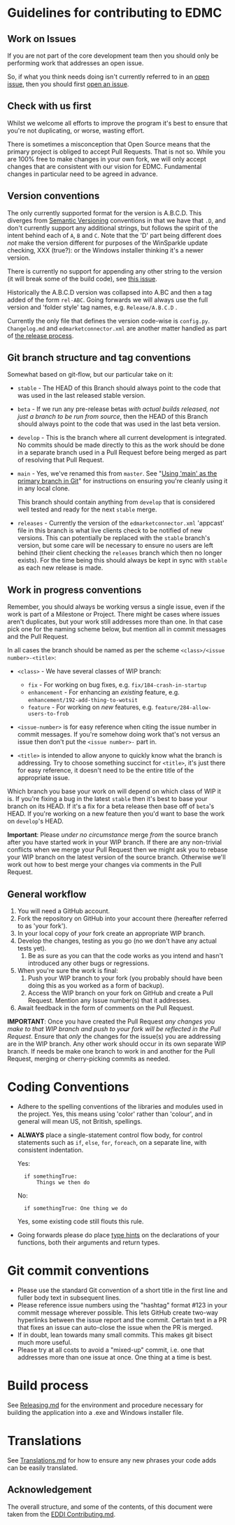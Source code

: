 Guidelines for contributing to EDMC
===

Work on Issues
---
If you are not part of the core development team then you should only be performing work that addresses an open issue.

So, if what you think needs doing isn't currently referred to in an [open issue](https://github.com/EDCD/EDMarketConnector/issues), then you should first [open an issue](https://github.com/EDCD/EDMarketConnector/issues/new/choose).

Check with us first
---
Whilst we welcome all efforts to improve the program it's best to ensure that you're not duplicating, or worse,
wasting effort.

There is sometimes a misconception that Open Source means that the primary project is obliged to accept Pull Requests.
That is not so. While you are 100% free to make changes in your own fork, we will only accept changes that are
consistent with our vision for EDMC. Fundamental changes in particular need to be agreed in advance.

Version conventions
---
The only currently supported format for the version is A.B.C.D.  This diverges from [Semantic Versioning](https://semver.org/)
conventions in that we have that `.D`, and don't currently support any additional strings, but follows the spirit of
the intent behind each of `A`, `B` and `C`.  Note that the 'D' part being different does *not* make the version
different for purposes of the WinSparkle update checking, XXX (true?): or the Windows installer thinking it's a
newer version.

There is currently no support for appending any other string to the version (it will break some of the build
code), see [this issue](https://github.com/EDCD/EDMarketConnector/issues/534).

Historically the A.B.C.D version was collapsed into A.BC and then a tag added of the form `rel-ABC`.  Going
forwards we will always use the full version and 'folder style' tag names, e.g. `Release/A.B.C.D` .

Currently the only file that defines the version code-wise is `config.py`.  `Changelog.md` and `edmarketconnector.xml`
are another matter handled as part of [the release process](https://github.com/EDCD/EDMarketConnector/blob/master/docs/Releasing.md#distribution).

Git branch structure and tag conventions
---
Somewhat based on git-flow, but our particular take on it:

* `stable` - The HEAD of this Branch should always point to the code that was used in the last released stable version.

* `beta` - If we run any pre-release betas *with actual builds released, not just a branch to be run from source*,
then the HEAD of this Branch should always point to the code that was used in the last beta version.

* `develop` - This is the branch where all current development is integrated.  No commits should be made directly
  to this as the work should be done in a separate branch used in a Pull Request before being merged as part of
  resolving that Pull Request.

* `main` - Yes, we've renamed this from `master`.  See
 "[Using 'main' as the primary branch in Git](https://github.com/EDCD/EDMarketConnector/wiki/Git-Using-Main-Branch)"
  for instructions on ensuring you're cleanly using it in any local clone.
 
    This branch should contain anything from `develop` that is considered well
     tested and ready for the next `stable` merge.

* `releases` - Currently the version of the `edmarketconnector.xml` 'appcast' file in this branch is what live
clients check to be notified of new versions.  This can potentially be replaced with the `stable` branch's version,
but some care will be necessary to ensure no users are left behind (their client checking the `releases` branch which
then no longer exists).  For the time being this should always be kept in sync with `stable` as each new release is
made.

Work in progress conventions
---
Remember, you should always be working versus a single issue, even if the work is part of a Milestone or Project. 
There might be cases where issues aren't duplicates, but your work still addresses more than one.  In that case
pick one for the naming scheme below, but mention all in commit messages and the Pull Request.

In all cases the branch should be named as per the scheme `<class>/<issue number>-<title>`:
* `<class>` - We have several classes of WIP branch:
  * `fix` - For working on bug fixes, e.g. `fix/184-crash-in-startup`
  * `enhancement` - For enhancing an *existing* feature, e.g. `enhancement/192-add-thing-to-wotsit`
  * `feature` - For working on *new* features, e.g. `feature/284-allow-users-to-frob`

* `<issue-number>` is for easy reference when citing the issue number in commit messages.  If you're somehow doing
  work that's not versus an issue then don't put the `<issue number>-` part in.
* `<title>` is intended to allow anyone to quickly know what the branch is addressing.  Try to choose something
   succinct for `<title>`, it's just there for easy reference, it doesn't need to be the entire title of
   the appropriate issue.

Which branch you base your work on will depend on which class of WIP it is.  If you're fixing a bug in the latest
`stable` then it's best to base your branch on its HEAD.  If it's a fix for a beta release then base off of `beta`'s
HEAD.  If you're working on a new feature then you'd want to base the work on `develop`'s HEAD.

**Important**: Please *under no circumstance* merge *from* the source branch after you have started work in
your WIP branch.  If there are any non-trivial conflicts when we merge your Pull Request then we might ask you
to rebase your WIP branch on the latest version of the source branch.  Otherwise we'll work out how to best
merge your changes via comments in the Pull Request.

General workflow
---

1. You will need a GitHub account.
1. Fork the repository on GitHub into your account there (hereafter referred to as 'your fork').
1. In your local copy of *your* fork create an appropriate WIP branch.
1. Develop the changes, testing as you go (no we don't have any actual tests yet).
    1. Be as sure as you can that the code works as you intend and hasn't introduced any other bugs or regressions.
1. When you're sure the work is final:
    1. Push your WIP branch to your fork (you probably should have been doing this as you worked as a form of backup).
    1. Access the WIP branch on your fork on GitHub and create a Pull Request.  Mention any Issue number(s) that it
    addresses.
1. Await feedback in the form of comments on the Pull Request.

**IMPORTANT**: Once you have created the Pull Request *any changes you make to that WIP branch and push to your fork
will be reflected in the Pull Request*.  Ensure that *only* the changes for the issue(s) you are addressing are in
the WIP branch.  Any other work should occur in its own separate WIP branch.  If needs be make one branch to work in
and another for the Pull Request, merging or cherry-picking commits as needed.

Coding Conventions
===
* Adhere to the spelling conventions of the libraries and modules used in the project.  Yes, this means using 'color'
  rather than 'colour', and in general will mean US, not British, spellings.
* **ALWAYS** place a single-statement control flow body, for control statements such as `if`, `else`, `for`, `foreach`,
  on a separate line, with consistent indentation.
  
  Yes:
  
        if somethingTrue:
            Things we then do
  
  No:
   
        if somethingTrue: One thing we do
  
  Yes, some existing code still flouts this rule.
  
* Going forwards please do place [type hints](https://docs.python.org/3/library/typing.html) on the declarations of your functions, both their arguments and return
  types.
  
Git commit conventions
===
* Please use the standard Git convention of a short title in the first line and fuller body text in subsequent lines.
* Please reference issue numbers using the "hashtag" format #123 in your commit message wherever possible.
  This lets GitHub create two-way hyperlinks between the issue report and the commit.
  Certain text in a PR that fixes an issue can auto-close the issue when the PR is merged.
* If in doubt, lean towards many small commits. This makes git bisect much more useful.
* Please try at all costs to avoid a "mixed-up" commit, i.e. one that addresses more than one issue at once.
  One thing at a time is best.

Build process
===
See [Releasing.md](docs/Releasing.md) for the environment and procedure necessary for building the application into
a .exe and Windows installer file.

Translations
===
See [Translations.md](docs/Translations.md) for how to ensure any new phrases your code adds can be easily
translated.

Acknowledgement
---
The overall structure, and some of the contents, of this document were taken from the [EDDI Contributing.md](https://github.com/EDCD/EDDI/blob/develop/docs/Contributing.md).
